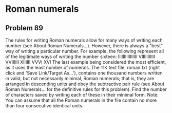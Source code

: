 #  Roman numerals
## Problem 89


The rules for writing Roman numerals allow for many ways of writing each number (see About Roman Numerals...). However, there is always a "best" way of writing a particular number.
For example, the following represent all of the legitimate ways of writing the number sixteen:
IIIIIIIIIIIIIIII
VIIIIIIIIIII
VVIIIIII
XIIIIII
VVVI
XVI
The last example being considered the most efficient, as it uses the least number of numerals.
The 11K text file, roman.txt (right click and 'Save Link/Target As...'), contains one thousand numbers written in valid, but not necessarily minimal, Roman numerals; that is, they are arranged in descending units and obey the subtractive pair rule (see About Roman Numerals... for the definitive rules for this problem).
Find the number of characters saved by writing each of these in their minimal form.
Note: You can assume that all the Roman numerals in the file contain no more than four consecutive identical units.




